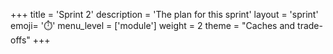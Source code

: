 +++
title = 'Sprint 2'
description = 'The plan for this sprint'
layout = 'sprint'
emoji= '⏱️'
menu_level = ['module']
weight = 2
theme = "Caches and trade-offs"
+++
